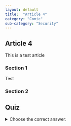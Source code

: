 ```yaml
---
layout: default
title:  "Article 4"
category: "Comic"
sub-category: "Security"
---
```

## Article 4

This is a test article

### Section 1

Test

### Section 2

## Quiz

<details>
  <summary>Choose the correct answer:</summary>
  <select id="quiz-dropdown" onchange="checkAnswer()">
    <option value="">Select an answer</option>
    <option value="correct">Correct Answer</option>
    <option value="wrong1">Wrong Answer 1</option>
    <option value="wrong2">Wrong Answer 2</option>
  </select>
  <p id="feedback"></p>
</details>

<script>
  function checkAnswer() {
    var dropdown = document.getElementById("quiz-dropdown");
    var feedback = document.getElementById("feedback");
    if (dropdown.value === "correct") {
      feedback.textContent = "Correct!";
      feedback.style.color = "green";
    } else {
      feedback.textContent = "Try again.";
      feedback.style.color = "red";
    }
  }
</script>
